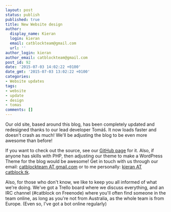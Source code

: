 ```yaml
---
layout: post
status: publish
published: true
title: New Website design
author:
  display_name: Kieran
  login: kieran
  email: catblockteam@gmail.com
  url: ''
author_login: kieran
author_email: catblockteam@gmail.com
post_id: 92
date: '2015-07-03 14:02:22 +0100'
date_gmt: '2015-07-03 13:02:22 +0100'
categories:
- Website updates
tags:
- website
- update
- design
- tomas
comments: []
---
```


Our old site, based around this blog, has been completely updated and redesigned thanks to our lead developer Tom&aacute;&scaron;. It now loads faster and doesn't crash as much! We'll be adjusting the blog to be even more awesome than before!

If you want to check out the source, see our [GitHub page](https://github.com/CatBlock/website) for it. Also, if anyone has skills with PHP, then adjusting our theme to make a WordPress Theme for the blog would be awesome! Get in touch with us through our email: [catblockteam AT gmail.com](mailto:catblockteam@gmail.com) or to me personally: [kieran AT catblock.tk](mailto:kieran@catblock.tk).

Also, for those who don't know, we like to keep you all informed of what we're doing. We've got a Trello board where we discuss everything, and an IRC channel (#catblock on Freenode) where you'll often find someone in the team online, as long as you're not from Australia, as the whole team is from Europe. (Even so, I've got a bot online regularly)
